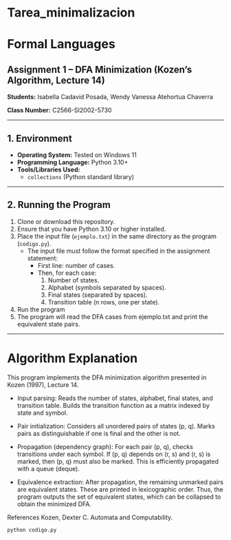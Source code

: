 # Tarea_minimalizacion
# Formal Languages
## Assignment 1 – DFA Minimization (Kozen’s Algorithm, Lecture 14)

**Students:**  Isabella Cadavid Posada, Wendy Vanessa Atehortua Chaverra 

**Class Number:** C2566-SI2002-5730

---

## 1. Environment

- **Operating System:** Tested on Windows 11  
- **Programming Language:** Python 3.10+  
- **Tools/Libraries Used:**  
  - `collections` (Python standard library)

---

## 2. Running the Program

1. Clone or download this repository.  
2. Ensure that you have Python 3.10 or higher installed.  
3. Place the input file (`ejemplo.txt`) in the same directory as the program (`codigo.py`).  
   - The input file must follow the format specified in the assignment statement:
     - First line: number of cases.  
     - Then, for each case:
       1. Number of states.  
       2. Alphabet (symbols separated by spaces).  
       3. Final states (separated by spaces).  
       4. Transition table (n rows, one per state).  
4. Run the program
5. The program will read the DFA cases from ejemplo.txt and print the equivalent state pairs.

---

# Algorithm Explanation

This program implements the DFA minimization algorithm presented in Kozen (1997), Lecture 14.

- Input parsing:
Reads the number of states, alphabet, final states, and transition table.
Builds the transition function as a matrix indexed by state and symbol.

- Pair initialization:
Considers all unordered pairs of states (p, q).
Marks pairs as distinguishable if one is final and the other is not.

- Propagation (dependency graph):
For each pair (p, q), checks transitions under each symbol.
If (p, q) depends on (r, s) and (r, s) is marked, then (p, q) must also be marked.
This is efficiently propagated with a queue (deque).

- Equivalence extraction:
After propagation, the remaining unmarked pairs are equivalent states.
These are printed in lexicographic order.
Thus, the program outputs the set of equivalent states, which can be collapsed to obtain the minimized DFA.

References
Kozen, Dexter C. Automata and Computability.

   ```bash
   python codigo.py
